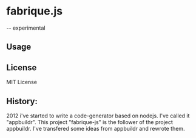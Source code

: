 fabrique.js
===========

-- experimental

## Usage

## License
MIT License


## History:


2012 i've started to write a code-generator based on nodejs.
I've called it "appbuildr". This project "fabrique-js" is 
the follower of the project appbuildr. I've transfered some ideas
from appbuildr and rewrote them.


